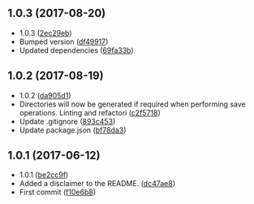 <a name="1.0.3"></a>
## 1.0.3 (2017-08-20)

* 1.0.3 ([2ec29eb](https://github.com/wessberg/filesaver/commit/2ec29eb))
* Bumped version ([df49917](https://github.com/wessberg/filesaver/commit/df49917))
* Updated dependencies ([69fa33b](https://github.com/wessberg/filesaver/commit/69fa33b))



<a name="1.0.2"></a>
## 1.0.2 (2017-08-19)

* 1.0.2 ([da905d1](https://github.com/wessberg/filesaver/commit/da905d1))
* Directories will now be generated if required when performing save operations. Linting and refactori ([c2f5718](https://github.com/wessberg/filesaver/commit/c2f5718))
* Update .gitignore ([893c453](https://github.com/wessberg/filesaver/commit/893c453))
* Update package.json ([bf78da3](https://github.com/wessberg/filesaver/commit/bf78da3))



<a name="1.0.1"></a>
## 1.0.1 (2017-06-12)

* 1.0.1 ([be2cc9f](https://github.com/wessberg/filesaver/commit/be2cc9f))
* Added a disclaimer to the README. ([dc47ae8](https://github.com/wessberg/filesaver/commit/dc47ae8))
* First commit ([f10e6b8](https://github.com/wessberg/filesaver/commit/f10e6b8))



